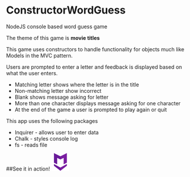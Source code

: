 # ConstructorWordGuess
NodeJS console based word guess game

The theme of this game is __movie titles__

This game uses constructors to handle functionality for objects much like Models in the MVC pattern.

Users are prompted to enter a letter and feedback is displayed based on what the user enters.
* Matching letter shows where the letter is in the title 
* Non-matching letter show incorrect
* Blank shows message asking for letter
* More than one character displays message asking for one character
* At the end of the game a user is prompted to play again or quit


This app uses the following packages
* Inquirer - allows user to enter data
* Chalk - styles console log 
* fs - reads file


##See it in action!
![alt text](https://github.com/adam-p/markdown-here/raw/master/src/common/images/icon48.png "Logo Title Text 1")
